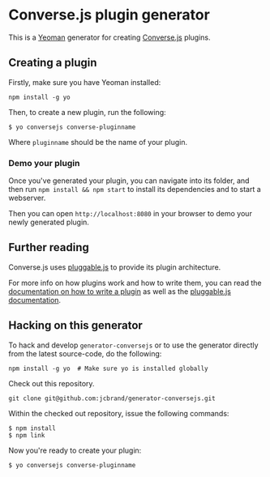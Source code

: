 # Converse.js plugin generator

This is a [Yeoman](http://yeoman.io/) generator for creating [Converse.js](https://conversejs.org) plugins.

## Creating a plugin

Firstly, make sure you have Yeoman installed:

    npm install -g yo

Then, to create a new plugin, run the following:

    $ yo conversejs converse-pluginname

Where `pluginname` should be the name of your plugin.

### Demo your plugin

Once you've generated your plugin, you can navigate into its folder, and then
run `npm install && npm start` to install its dependencies and to start a
webserver.

Then you can open `http://localhost:8080` in your browser to demo your newly
generated plugin.

## Further reading

Converse.js uses [pluggable.js](https://jcbrand.github.io/pluggable.js/) to
provide its plugin architecture.

For more info on how plugins work and how to write them, you can read the
[documentation on how to write a plugin](https://conversejs.org/docs/html/plugin_development.html)
as well as the [pluggable.js documentation](https://conversejs.org/docs/html/plugin_development.html).

## Hacking on this generator

To hack and develop `generator-conversejs` or to use the generator directly from the latest source-code,
do the following:

    npm install -g yo  # Make sure yo is installed globally

Check out this repository.

    git clone git@github.com:jcbrand/generator-conversejs.git

Within the checked out repository, issue the following commands:

    $ npm install
    $ npm link

Now you're ready to create your plugin:

    $ yo conversejs converse-pluginname 
